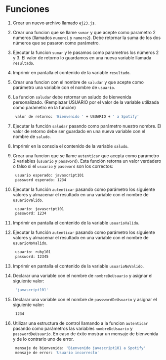 # Funciones

1. Crear un nuevo archivo llamado `ej23.js`.
2. Crear una funcion que se llame `sumar` y que acepte como parametro 2 numeros \(llamados `numero1` y `numero2`\). Debe retornar la suma de los dos números que se pasaron como parámetro.
3. Ejecutar la funcion `sumar` y le pasamos como parametros los números 2 y 3. El valor de retorno lo guardamos en una nueva variable llamada `resultado`.
4. Imprimir en pantalla el contenido de la variable `resultado`.
5. Crear una funcion con el nombre de `saludar` y que acepte como parámetro una variable con el nombre de `usuario`.
6. La funcion `saludar` debe retornar un saludo de bienvenida personalizado. \(Remplazar USUARIO por el valor de la variable utilizada como parámetro en la función\)

   ```bash
    valor de retorno: 'Bienvenido ' + USUARIO + ' a Spotify'
   ```

7. Ejecutar la función `saludar` pasando como parámetro nuestro nombre. El valor de retorno debe ser guardado en una nueva variable con el nombre de `saludo`.
8. Imprimir en la consola el contenido de la variable `saludo`.
9. Crear una funcion que se llame `autenticar` que acepta como parámetro 2 variables \(`usuario` y `password`\). Esta función retorna un valor verdadero o falso si el `usuario` y `password` son los correctos:

   ```bash
    usuario esperado: javascript101
    password esperado: 1234
   ```

10. Ejecutar la función `autenticar` pasando como parámetro los siguiente valores y almacenar el resultado en una variable con el nombre de `usuarioValido`.

    ```bash
     usuario: javascript101
     password: 1234
    ```

11. Imprimir en pantalla el contenido de la variable `usuarioValido`.
12. Ejecutar la función `autenticar` pasando como parámetro los siguiente valores y almacenar el resultado en una variable con el nombre de `usuarioNoValido`.

    ```bash
     usuario: ruby101
     password: 12345
    ```

13. Imprimir en pantalla el contenido de la variable `usuarioNoValido`.
14. Declarar una variable con el nombre de `nombreDeUsuario` y asignar el siguiente valor:

    ```bash
     'javascript101'
    ```

15. Declarar una variable con el nombre de `passwordDeUsuario` y asignar el siguiente valor:

    ```bash
     1234
    ```

16. Utilizar una estructura de control llamando a la funcion `autenticar` pasando como parámetros las variables `nombreDeUsuario` y `passwordDeUsuario`. En caso de éxito mostrar un mensaje de bienvenida y de lo contrario uno de error.

    ```bash
     mensaje de bienvenida: 'Bienvenido javascript101 a Spotify'
     mensaje de error: 'Usuario incorrecto'
    ```


